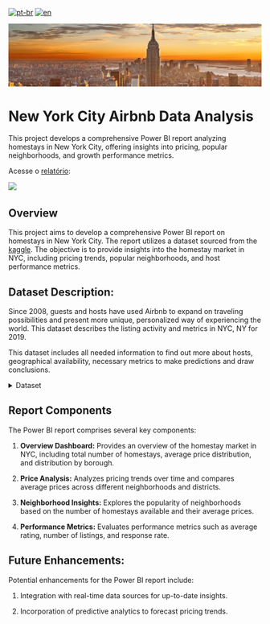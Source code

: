[![pt-br](https://img.shields.io/badge/language-pt--br-green.svg)](https://github.com/GustavoNascimento98/new-york-airbnb/blob/main/README.md)
[![en](https://img.shields.io/badge/language-en-red.svg)](https://github.com/GustavoNascimento98/new-york-airbnb/blob/main/README-en.md)

![](img/new-york-city.jpg)

# New York City Airbnb Data Analysis

This project develops a comprehensive Power BI report analyzing homestays in New York City, offering insights into pricing, popular neighborhoods, and growth performance metrics.

Acesse o [relatório](https://app.powerbi.com/view?r=eyJrIjoiOGZhNGM0ZDEtYzY5OC00YzA4LTkzM2MtNzRkOTFlM2FjZjQ2IiwidCI6ImRhNmQ0OWRhLTU1N2MtNDQxNy04YWVmLTg4ZTA1MDcxOTE0MyJ9):

[![](img/dashboard.gif)](https://app.powerbi.com/view?r=eyJrIjoiOGZhNGM0ZDEtYzY5OC00YzA4LTkzM2MtNzRkOTFlM2FjZjQ2IiwidCI6ImRhNmQ0OWRhLTU1N2MtNDQxNy04YWVmLTg4ZTA1MDcxOTE0MyJ9)

## Overview
This project aims to develop a comprehensive Power BI report on homestays in New York City. The report utilizes a dataset sourced from the [kaggle](https://www.kaggle.com/datasets/dgomonov/new-york-city-airbnb-open-data). The objective is to provide insights into the homestay market in NYC, including pricing trends, popular neighborhoods, and host performance metrics.

## Dataset Description:
Since 2008, guests and hosts have used Airbnb to expand on traveling possibilities and present more unique, personalized way of experiencing the world. This dataset describes the listing activity and metrics in NYC, NY for 2019.

This dataset includes all needed information to find out more about hosts, geographical availability, necessary metrics to make predictions and draw conclusions.

<details>
  <summary>Dataset</summary>
</br>

| Column Name         | Data Type |
| ------------------- | --------- |
| id                  | Integer   |
| name                | Text      |
| host_id             | Integer   |
| host_name           | Text      |
| neighbourhood_group | Text      |
| neighbourhood       | Text      |
| latitude            | Decimal   |
| longitude           | Decimal   |
| room_type           | Texto     |
| price               | Decimal   |
| minimum_nights      | Inteiro   |
| number_of_reviews   | Inteiro   |
| last_review         | Date      |

</details>


## Report Components
The Power BI report comprises several key components:

1. **Overview Dashboard:** Provides an overview of the homestay market in NYC, including total number of homestays, average price distribution, and distribution by borough.

2. **Price Analysis:** Analyzes pricing trends over time and compares average prices across different neighborhoods and districts.

3. **Neighborhood Insights:** Explores the popularity of neighborhoods based on the number of homestays available and their average prices.

4. **Performance Metrics:** Evaluates performance metrics such as average rating, number of listings, and response rate.

## Future Enhancements:
Potential enhancements for the Power BI report include:

1. Integration with real-time data sources for up-to-date insights.

2. Incorporation of predictive analytics to forecast pricing trends.